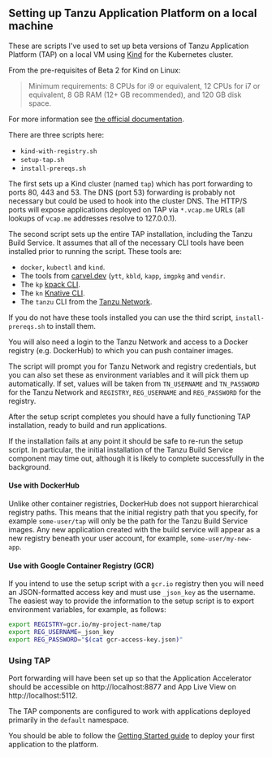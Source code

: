 ## Setting up Tanzu Application Platform on a local machine

These are scripts I've used to set up beta versions of
Tanzu Application Platform (TAP) on a local VM using
[Kind](https://kind.sigs.k8s.io/) for the Kubernetes cluster.

From the pre-requisites of Beta 2 for Kind on Linux:

> Minimum requirements: 8 CPUs for i9 or equivalent, 12 CPUs for i7 or
> equivalent, 8 GB RAM (12+ GB recommended), and 120 GB disk space.

For more information see
[the official documentation](https://docs.vmware.com/en/VMware-Tanzu-Application-Platform/0.2/tap-0-2/GUID-overview.html).

There are three scripts here:

* `kind-with-registry.sh`
* `setup-tap.sh`
* `install-prereqs.sh`

The first sets up a Kind cluster (named `tap`) which has port forwarding
to ports 80, 443 and 53.
The DNS (port 53) forwarding is probably not necessary but could be used
to hook into the cluster DNS.
The HTTP/S ports will expose applications deployed on TAP via `*.vcap.me`
URLs (all lookups of `vcap.me` addresses resolve to 127.0.0.1).

The second script sets up the entire TAP installation, including
the Tanzu Build Service.
It assumes that all of the necessary CLI tools have been installed prior
to running the script.
These tools are:

* `docker`, `kubectl` and `kind`.
* The tools from [carvel.dev](https://carvel.dev) (`ytt`, `kbld`, `kapp`,
  `imgpkg` and `vendir`.
* The `kp` [kpack CLI](https://github.com/vmware-tanzu/kpack-cli).
* The `kn` [Knative CLI](https://github.com/knative/client).
* The `tanzu` CLI from the [Tanzu Network](https://network.tanzu.vmware.com/products/tanzu-application-platform/).

If you do not have these tools installed you can use the third script,
`install-prereqs.sh` to install them.

You will also need a login to the Tanzu Network and access to a Docker registry (e.g.
DockerHub) to which you can push container images.

The script will prompt you for Tanzu Network and registry credentials, but
you can also set these as environment variables and it will pick them
up automatically.
If set, values will be taken from `TN_USERNAME` and `TN_PASSWORD` for
the Tanzu Network and `REGISTRY`, `REG_USERNAME` and `REG_PASSWORD` for
the registry.

After the setup script completes you should have a fully functioning TAP
installation, ready to build and run applications.

If the installation fails at any point it should be safe to re-run the setup
script.
In particular, the initial installation of the Tanzu Build Service component
may time out, although it is likely to complete successfully in the background.

#### Use with DockerHub

Unlike other container registries, DockerHub does not support
hierarchical registry paths.
This means that the initial registry path that you specify, for
example `some-user/tap` will only be the path for the Tanzu Build
Service images.
Any new application created with the build service will appear
as a new registry beneath your user account, for example,
`some-user/my-new-app`.

#### Use with Google Container Registry (GCR)

If you intend to use the setup script with a `gcr.io` registry then
you will need an JSON-formatted access key and must use `_json_key`
as the username.
The easiest way to provide the information to the setup script
is to export environment variables, for example, as follows:

```bash
export REGISTRY=gcr.io/my-project-name/tap
export REG_USERNAME=_json_key
export REG_PASSWORD="$(cat gcr-access-key.json)"
```

### Using TAP

Port forwarding will have been set up so that the Application Accelerator should
be accessible on http://localhost:8877 and App Live View on http://localhost:5112.

The TAP components are configured to work with applications deployed primarily in
the `default` namespace.

You should be able to follow the
[Getting Started guide](https://docs.vmware.com/en/VMware-Tanzu-Application-Platform/0.2/tap-0-2/GUID-getting-started.html)
to deploy your first application to the platform.

